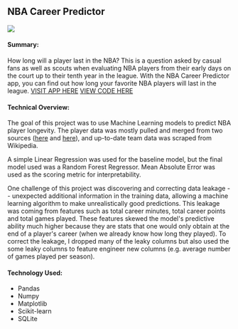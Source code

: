 ## NBA Career Predictor

![](nba_career_gif.gif)

#### Summary:
How long will a player last in the NBA? This is a question asked by casual fans as well as scouts when evaluating NBA players from their early days on the court up to their tenth year in the league. With the NBA Career Predictor app, you can find out how long your favorite NBA players will last in the league. [VISIT APP HERE](https://nbacareerlength.netlify.com/) [VIEW CODE HERE](https://github.com/dcarter-ds/dcarter-ds.github.io/blob/master/NBA_Career_Longevity_Prediction_Carter.ipynb)

#### Technical Overview:
The goal of this project was to use Machine Learning models to predict NBA player longevity. The player data was mostly pulled and merged from two sources ([here](https://data.world/rvino88/1976-to-2015-nba-draft-data) and [here](https://data.world/jgrosz99/nba-player-data-1978-2016)), and up-to-date team data was scraped from Wikipedia.

A simple Linear Regression was used for the baseline model, but the final model used was a Random Forest Regressor. Mean Absolute Error was used as the scoring metric for interpretability.

One challenge of this project was discovering and correcting data leakage -- unexpected additional information in the training data, allowing a machine learning algorithm to make unrealistically good predictions. This leakage was coming from features such as total career minutes, total career points and total games played. These features skewed the model's predictive ability much higher because they are stats that one would only obtain at the end of a player's career (when we already know how long they played). To correct the leakage, I dropped many of the leaky columns but also used the some leaky columns to feature engineer new columns (e.g. average number of games played per season).

#### Technology Used:
- Pandas
- Numpy
- Matplotlib
- Scikit-learn
- SQLite
